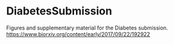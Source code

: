 # DiabetesSubmission
Figures and supplementary material for the Diabetes submission.
https://www.biorxiv.org/content/early/2017/09/22/192922

